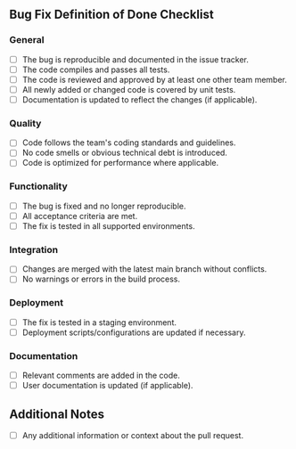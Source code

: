 ## Bug Fix Definition of Done Checklist

### General
- [ ] The bug is reproducible and documented in the issue tracker.
- [ ] The code compiles and passes all tests.
- [ ] The code is reviewed and approved by at least one other team member.
- [ ] All newly added or changed code is covered by unit tests.
- [ ] Documentation is updated to reflect the changes (if applicable).

### Quality
- [ ] Code follows the team's coding standards and guidelines.
- [ ] No code smells or obvious technical debt is introduced.
- [ ] Code is optimized for performance where applicable.

### Functionality
- [ ] The bug is fixed and no longer reproducible.
- [ ] All acceptance criteria are met.
- [ ] The fix is tested in all supported environments.

### Integration
- [ ] Changes are merged with the latest main branch without conflicts.
- [ ] No warnings or errors in the build process.

### Deployment
- [ ] The fix is tested in a staging environment.
- [ ] Deployment scripts/configurations are updated if necessary.

### Documentation
- [ ] Relevant comments are added in the code.
- [ ] User documentation is updated (if applicable).

## Additional Notes
- [ ] Any additional information or context about the pull request.
